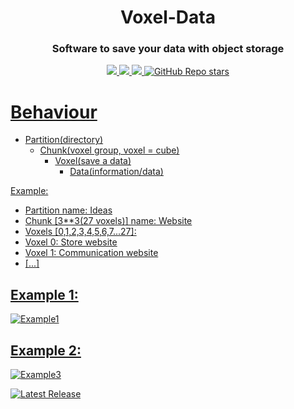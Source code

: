 <h1 align="center">Voxel-Data</h1>
<h3 align="center">Software to save your data with object storage</h3>

<p align='center'>
 <a href="https://ko-fi.com/dollengo">
    <img src="https://img.shields.io/badge/sponsor-30363D?style=for-the-badge&logo=GitHub-Sponsors&logoColor=#white" />
  <a href="https://python.org">
   <img src="https://img.shields.io/badge/Python-FFD43B?style=for-the-badge&logo=python&logoColor=blue" ?>
  <a href="https://linux.org">
   <img src="https://img.shields.io/badge/Linux-FCC624?style=for-the-badge&logo=linux&logoColor=black" ?>
  <a href="#">
  <img alt="GitHub Repo stars" src="https://img.shields.io/github/stars/dollengo/dollos?style=for-the-badge">
</p>

# Behaviour
- Partition(directory)
     - Chunk(voxel group, voxel = cube)
          - Voxel(save a data)
              - Data(information/data)

Example:
- Partition name: Ideas
- Chunk [3**3(27 voxels)] name: Website
- Voxels [0,1,2,3,4,5,6,7...27]:
- Voxel 0: Store website
- Voxel 1: Communication website
- [...]

## Example 1:
![Example1](https://github.com/Dollengo/VoxelData/assets/131563888/74b1543a-aa5a-4d7c-a779-9105a5dcfd47)
## Example 2:
![Example3](https://github.com/Dollengo/VoxelData/assets/131563888/718f38d6-7bdc-4d39-b71a-27b534724fb0)


[![Latest Release](https://img.shields.io/badge/RELEASE-v1.0.0-blue)][Download]

[Download]: (https://github.com/Dollengo/VoxelData/releases/tag/VoxelData)
